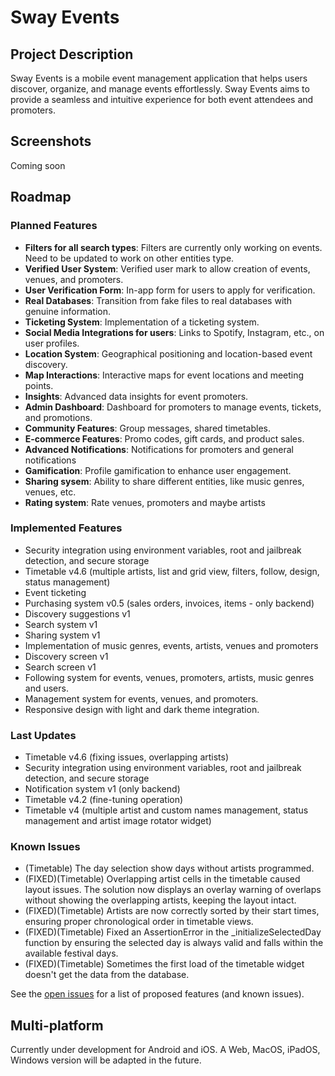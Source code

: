 # Sway Events

## Project Description
Sway Events is a mobile event management application that helps users discover, organize, and manage events effortlessly. Sway Events aims to provide a seamless and intuitive experience for both event attendees and promoters.

## Screenshots
Coming soon

## Roadmap

### Planned Features
* **Filters for all search types**: Filters are currently only working on events. Need to be updated to work on other entities type.
* **Verified User System**: Verified user mark to allow creation of events, venues, and promoters.
* **User Verification Form**: In-app form for users to apply for verification.
* **Real Databases**: Transition from fake files to real databases with genuine information.
* **Ticketing System**: Implementation of a ticketing system.
* **Social Media Integrations for users**: Links to Spotify, Instagram, etc., on user profiles.
* **Location System**: Geographical positioning and location-based event discovery.
* **Map Interactions**: Interactive maps for event locations and meeting points.
* **Insights**: Advanced data insights for event promoters.
* **Admin Dashboard**: Dashboard for promoters to manage events, tickets, and promotions.
* **Community Features**: Group messages, shared timetables.
* **E-commerce Features**: Promo codes, gift cards, and product sales.
* **Advanced Notifications**: Notifications for promoters and general notifications
* **Gamification**: Profile gamification to enhance user engagement.
* **Sharing sysem**: Ability to share different entities, like music genres, venues, etc.
* **Rating system**: Rate venues, promoters and maybe artists

### Implemented Features
* Security integration using environment variables, root and jailbreak detection, and secure storage
* Timetable v4.6 (multiple artists, list and grid view, filters, follow, design, status management)
* Event ticketing
* Purchasing system v0.5 (sales orders, invoices, items - only backend)
* Discovery suggestions v1
* Search system v1
* Sharing system v1
* Implementation of music genres, events, artists, venues and promoters
* Discovery screen v1
* Search screen v1
* Following system for events, venues, promoters, artists, music genres and users.
* Management system for events, venues, and promoters.
* Responsive design with light and dark theme integration.

### Last Updates
* Timetable v4.6 (fixing issues, overlapping artists)
* Security integration using environment variables, root and jailbreak detection, and secure storage
* Notification system v1 (only backend)
* Timetable v4.2 (fine-tuning operation)
* Timetable v4 (multiple artist and custom names management, status management and artist image rotator widget)

### Known Issues
* (Timetable) The day selection show days without artists programmed.
* (FIXED)(Timetable) Overlapping artist cells in the timetable caused layout issues. The solution now displays an overlay warning of overlaps without showing the overlapping artists, keeping the layout intact.
* (FIXED)(Timetable) Artists are now correctly sorted by their start times, ensuring proper chronological order in timetable views.
* (FIXED)(Timetable) Fixed an AssertionError in the _initializeSelectedDay function by ensuring the selected day is always valid and falls within the available festival days.
* (FIXED)(Timetable) Sometimes the first load of the timetable widget doesn't get the data from the database.

See the [open issues](https://github.com/Sway/Sway-Events/issues) for a list of proposed features (and known issues).

## Multi-platform
Currently under development for Android and iOS. A Web, MacOS, iPadOS, Windows version will be adapted in the future.
